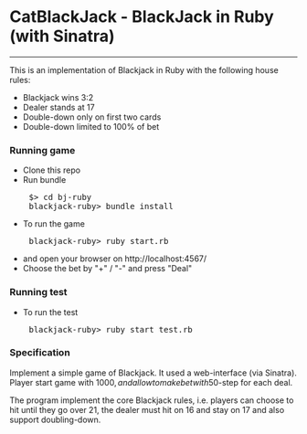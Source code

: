 # CatBlackJack - BlackJack in Ruby (with Sinatra)
-----

This is an implementation of Blackjack in Ruby with the following house rules:

  * Blackjack wins 3:2
  * Dealer stands at 17
  * Double-down only on first two cards
  * Double-down limited to 100% of bet


### Running game

* Clone this repo
* Run bundle
<pre>
    $> cd bj-ruby
    blackjack-ruby> bundle install
</pre>
* To run the game
<pre>
    blackjack-ruby> ruby start.rb
</pre>
* and open your browser on http://localhost:4567/
* Choose the bet by "+" / "-" and press "Deal"

### Running test
* To run the test
<pre>
    blackjack-ruby> ruby start_test.rb
</pre>


### Specification
Implement a simple game of Blackjack. It used a web-interface (via Sinatra). Player start game with $1000, and allow to make bet with 50$-step for each deal.

The program implement the core Blackjack rules, i.e. players can choose to hit until they go over 21, the dealer must hit on 16 and stay on 17 and also support doubling-down.
